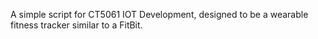 A simple script for CT5061 IOT Development, designed to be a wearable fitness tracker similar to a FitBit.

